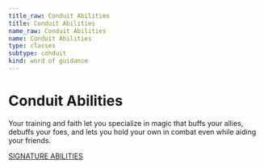 ```yaml
---
title_raw: Conduit Abilities
title: Conduit Abilities
name_raw: Conduit Abilities
name: Conduit Abilities
type: classes
subtype: conduit
kind: word of guidance
---
```


# Conduit Abilities

Your training and faith let you specialize in magic that buffs your allies, debuffs your foes, and lets you hold your own in combat even while aiding your friends.

[SIGNATURE ABILITIES](./Signature%20Abilities.md)

